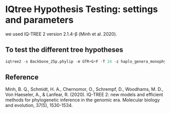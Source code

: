 # IQtree Hypothesis Testing: settings and parameters

we used IQ-TREE 2 version 2.1.4-β (Minh et al. 2020).


## To test the different tree hypotheses
```python
iqtree2 -s Backbone_25p.phylip -m GTR+G+F -T 24 -z haplo_genera_monophyletic.tre -n 0 -zb 10000 -zw -au
```


## Reference
Minh, B. Q., Schmidt, H. A., Chernomor, O., Schrempf, D., Woodhams, M. D., Von Haeseler, A., & Lanfear, R. (2020). IQ-TREE 2: new models and efficient methods for phylogenetic inference in the genomic era. Molecular biology and evolution, 37(5), 1530-1534.
